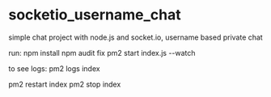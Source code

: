 # socketio_username_chat
simple chat project with node.js and socket.io, username based private chat

run:
npm install
npm audit fix
pm2 start index.js --watch

to see logs:
pm2 logs index

pm2 restart index
pm2 stop index
